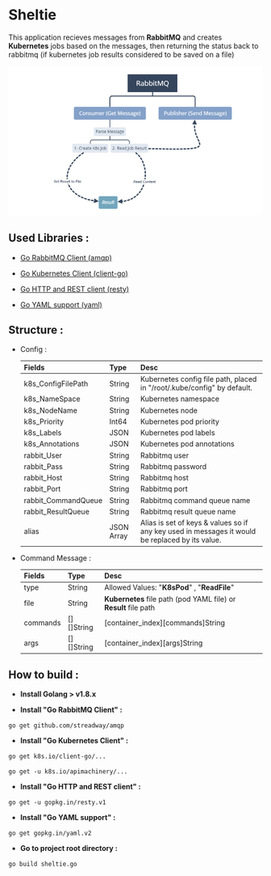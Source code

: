 # Sheltie

This application recieves messages from **RabbitMQ** and creates **Kubernetes** jobs based on the messages, then returning the status back to rabbitmq (if kubernetes job results considered to be saved on a file)

<p align="center">
  <img alt="Sheltie Structure" src="doc/struct.jpg">
</p>

## Used Libraries :

* [Go RabbitMQ Client (amqp)](https://github.com/streadway/amqp)

* [Go Kubernetes Client (client-go)](https://github.com/kubernetes/client-go)

* [Go HTTP and REST client (resty)](https://github.com/go-resty/resty)

* [Go YAML support (yaml)](https://github.com/go-yaml/yaml)

## Structure :

* Config :


    | Fields                | Type       | Desc          
    |:--------------------- |:---------- |:------------------------------------------------------------------
    | k8s_ConfigFilePath    | String     | Kubernetes config file path, placed in "/root/.kube/config" by default.
    | k8s_NameSpace         | String     | Kubernetes namespace
    | k8s_NodeName          | String     | Kubernetes node
    | k8s_Priority          | Int64      | Kubernetes pod priority
    | k8s_Labels            | JSON       | Kubernetes pod labels
    | k8s_Annotations       | JSON       | Kubernetes pod annotations
    | rabbit_User           | String     | Rabbitmq user
    | rabbit_Pass           | String     | Rabbitmq password
    | rabbit_Host           | String     | Rabbitmq host
    | rabbit_Port           | String     | Rabbitmq port
    | rabbit_CommandQueue   | String     | Rabbitmq command queue name
    | rabbit_ResultQueue    | String     | Rabbitmq result queue name
    | alias                 | JSON Array | Alias is set of keys & values so if any key used in messages it would be replaced by its value.


* Command Message :


    | Fields   | Type       | Desc          
    |:-------- |:---------- |:------------------------------------------------------------------
    | type     | String     | Allowed Values: "**K8sPod**" , "**ReadFile**"
    | file     | String     | **Kubernetes** file path (pod YAML file) or **Result** file path
    | commands | [][]String | [container_index][commands]String
    | args     | [][]String | [container_index][args]String

## How to build :


* **Install Golang > v1.8.x** 


* **Install "Go RabbitMQ Client" :** 

```
go get github.com/streadway/amqp
```

* **Install "Go Kubernetes Client" :** 


```
go get k8s.io/client-go/...
```

```
go get -u k8s.io/apimachinery/...
```

* **Install "Go HTTP and REST client" :** 

```
go get -u gopkg.in/resty.v1
```

* **Install "Go YAML support" :** 

```
go get gopkg.in/yaml.v2
```


* **Go to project root directory :** 

```
go build sheltie.go
```
